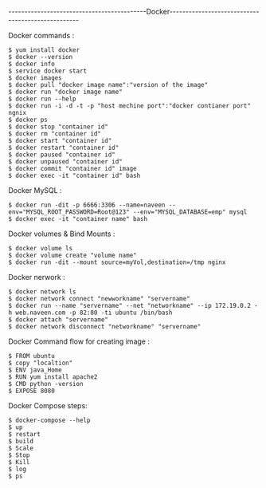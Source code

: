 -------------------------------------------Docker--------------------------------------------------

Docker commands :
```
$ yum install docker
$ docker --version
$ docker info
$ service docker start
$ docker images
$ docker pull "docker image name":"version of the image"
$ docker run "docker image name"
$ docker run --help
$ docker run -i -d -t -p "host mechine port":"docker contianer port" ngnix
$ docker ps
$ docker stop "container id"
$ docker rm "container id"
$ docker start "container id"
$ docker restart "container id"
$ docker paused "container id"
$ docker unpaused "container id"
$ docker commit "container id" image
$ docker exec -it "container id" bash
```
Docker MySQL :
```
$ docker run -dit -p 6666:3306 --name=naveen --env="MYSQL_ROOT_PASSWORD=Root@123" --env="MYSQL_DATABASE=emp" mysql
$ docker exec -it "container name" bash
```
Docker volumes & Bind Mounts :
```
$ docker volume ls
$ docker volume create "volume name"
$ docker run -dit --mount source=myVol,destination=/tmp nginx
```
Docker nerwork :
```
$ docker network ls
$ docker network connect "newworkname" "servername"
$ docker run --name "servername" --net "networkname" --ip 172.19.0.2 -h web.naveen.com -p 82:80 -ti ubuntu /bin/bash
$ docker attach "servername"
$ docker network disconnect "networkname" "servername"
```
Docker Command flow for creating image :
```
$ FROM ubuntu
$ copy "localtion"
$ ENV java_Home
$ RUN yum install apache2
$ CMD python -version
$ EXPOSE 8080
```
Docker Compose steps:
```
$ docker-compose --help
$ up
$ restart
$ build
$ Scale
$ Stop
$ Kill
$ log
$ ps
```
